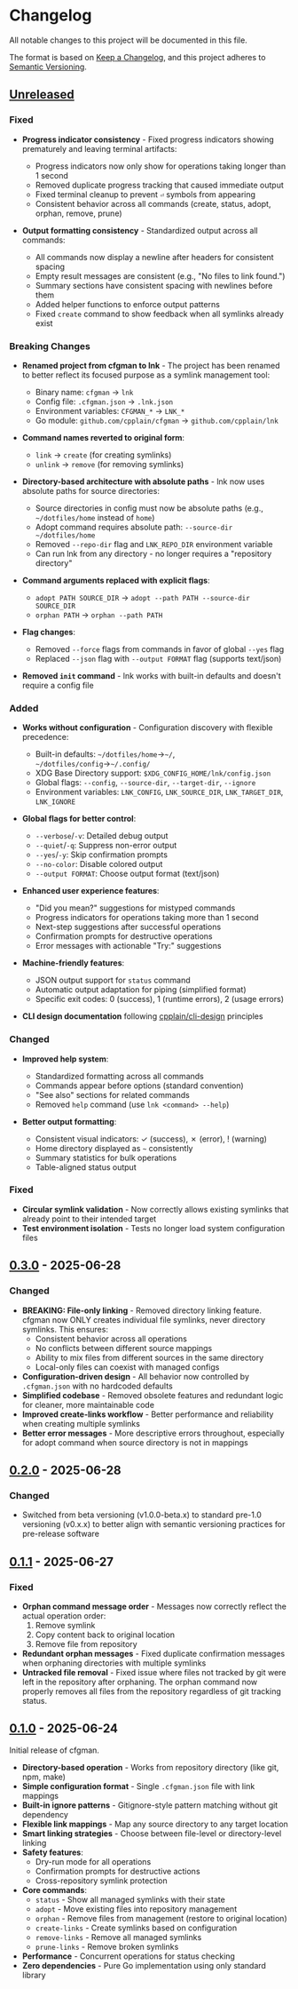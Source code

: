# Changelog

All notable changes to this project will be documented in this file.

The format is based on [Keep a Changelog](https://keepachangelog.com/en/1.1.0/),
and this project adheres to [Semantic Versioning](https://semver.org/spec/v2.0.0.html).

## [Unreleased]

### Fixed

- **Progress indicator consistency** - Fixed progress indicators showing prematurely and leaving terminal artifacts:
  - Progress indicators now only show for operations taking longer than 1 second
  - Removed duplicate progress tracking that caused immediate output
  - Fixed terminal cleanup to prevent `⏎` symbols from appearing
  - Consistent behavior across all commands (create, status, adopt, orphan, remove, prune)

- **Output formatting consistency** - Standardized output across all commands:
  - All commands now display a newline after headers for consistent spacing
  - Empty result messages are consistent (e.g., "No files to link found.")
  - Summary sections have consistent spacing with newlines before them
  - Added helper functions to enforce output patterns
  - Fixed `create` command to show feedback when all symlinks already exist

### Breaking Changes

- **Renamed project from cfgman to lnk** - The project has been renamed to better reflect its focused purpose as a symlink management tool:
  - Binary name: `cfgman` → `lnk`
  - Config file: `.cfgman.json` → `.lnk.json`
  - Environment variables: `CFGMAN_*` → `LNK_*`
  - Go module: `github.com/cpplain/cfgman` → `github.com/cpplain/lnk`

- **Command names reverted to original form**:
  - `link` → `create` (for creating symlinks)
  - `unlink` → `remove` (for removing symlinks)

- **Directory-based architecture with absolute paths** - lnk now uses absolute paths for source directories:
  - Source directories in config must now be absolute paths (e.g., `~/dotfiles/home` instead of `home`)
  - Adopt command requires absolute path: `--source-dir ~/dotfiles/home`
  - Removed `--repo-dir` flag and `LNK_REPO_DIR` environment variable
  - Can run lnk from any directory - no longer requires a "repository directory"

- **Command arguments replaced with explicit flags**:
  - `adopt PATH SOURCE_DIR` → `adopt --path PATH --source-dir SOURCE_DIR`
  - `orphan PATH` → `orphan --path PATH`

- **Flag changes**:
  - Removed `--force` flags from commands in favor of global `--yes` flag
  - Replaced `--json` flag with `--output FORMAT` flag (supports text/json)

- **Removed `init` command** - lnk works with built-in defaults and doesn't require a config file

### Added

- **Works without configuration** - Configuration discovery with flexible precedence:
  - Built-in defaults: `~/dotfiles/home`→`~/`, `~/dotfiles/config`→`~/.config/`
  - XDG Base Directory support: `$XDG_CONFIG_HOME/lnk/config.json`
  - Global flags: `--config`, `--source-dir`, `--target-dir`, `--ignore`
  - Environment variables: `LNK_CONFIG`, `LNK_SOURCE_DIR`, `LNK_TARGET_DIR`, `LNK_IGNORE`

- **Global flags for better control**:
  - `--verbose`/`-v`: Detailed debug output
  - `--quiet`/`-q`: Suppress non-error output
  - `--yes`/`-y`: Skip confirmation prompts
  - `--no-color`: Disable colored output
  - `--output FORMAT`: Choose output format (text/json)

- **Enhanced user experience features**:
  - "Did you mean?" suggestions for mistyped commands
  - Progress indicators for operations taking more than 1 second
  - Next-step suggestions after successful operations
  - Confirmation prompts for destructive operations
  - Error messages with actionable "Try:" suggestions

- **Machine-friendly features**:
  - JSON output support for `status` command
  - Automatic output adaptation for piping (simplified format)
  - Specific exit codes: 0 (success), 1 (runtime errors), 2 (usage errors)

- **CLI design documentation** following [cpplain/cli-design](https://github.com/cpplain/cli-design) principles

### Changed

- **Improved help system**:
  - Standardized formatting across all commands
  - Commands appear before options (standard convention)
  - "See also" sections for related commands
  - Removed `help` command (use `lnk <command> --help`)

- **Better output formatting**:
  - Consistent visual indicators: ✓ (success), ✗ (error), ! (warning)
  - Home directory displayed as `~` consistently
  - Summary statistics for bulk operations
  - Table-aligned status output

### Fixed

- **Circular symlink validation** - Now correctly allows existing symlinks that already point to their intended target
- **Test environment isolation** - Tests no longer load system configuration files

## [0.3.0] - 2025-06-28

### Changed

- **BREAKING: File-only linking** - Removed directory linking feature. cfgman now ONLY creates individual file symlinks, never directory symlinks. This ensures:
  - Consistent behavior across all operations
  - No conflicts between different source mappings
  - Ability to mix files from different sources in the same directory
  - Local-only files can coexist with managed configs
- **Configuration-driven design** - All behavior now controlled by `.cfgman.json` with no hardcoded defaults
- **Simplified codebase** - Removed obsolete features and redundant logic for cleaner, more maintainable code
- **Improved create-links workflow** - Better performance and reliability when creating multiple symlinks
- **Better error messages** - More descriptive errors throughout, especially for adopt command when source directory is not in mappings

## [0.2.0] - 2025-06-28

### Changed

- Switched from beta versioning (v1.0.0-beta.x) to standard pre-1.0 versioning (v0.x.x) to better align with semantic versioning practices for pre-release software

## [0.1.1] - 2025-06-27

### Fixed

- **Orphan command message order** - Messages now correctly reflect the actual operation order:
  1. Remove symlink
  2. Copy content back to original location
  3. Remove file from repository
- **Redundant orphan messages** - Fixed duplicate confirmation messages when orphaning directories with multiple symlinks
- **Untracked file removal** - Fixed issue where files not tracked by git were left in the repository after orphaning. The orphan command now properly removes all files from the repository regardless of git tracking status.

## [0.1.0] - 2025-06-24

Initial release of cfgman.

- **Directory-based operation** - Works from repository directory (like git, npm, make)
- **Simple configuration format** - Single `.cfgman.json` file with link mappings
- **Built-in ignore patterns** - Gitignore-style pattern matching without git dependency
- **Flexible link mappings** - Map any source directory to any target location
- **Smart linking strategies** - Choose between file-level or directory-level linking
- **Safety features**:
  - Dry-run mode for all operations
  - Confirmation prompts for destructive actions
  - Cross-repository symlink protection
- **Core commands**:
  - `status` - Show all managed symlinks with their state
  - `adopt` - Move existing files into repository management
  - `orphan` - Remove files from management (restore to original location)
  - `create-links` - Create symlinks based on configuration
  - `remove-links` - Remove all managed symlinks
  - `prune-links` - Remove broken symlinks
- **Performance** - Concurrent operations for status checking
- **Zero dependencies** - Pure Go implementation using only standard library

[unreleased]: https://github.com/cpplain/lnk/compare/v0.3.0...HEAD
[0.3.0]: https://github.com/cpplain/lnk/compare/v0.2.0...v0.3.0
[0.2.0]: https://github.com/cpplain/lnk/compare/v0.1.1...v0.2.0
[0.1.1]: https://github.com/cpplain/lnk/compare/v0.1.0...v0.1.1
[0.1.0]: https://github.com/cpplain/lnk/releases/tag/v0.1.0

